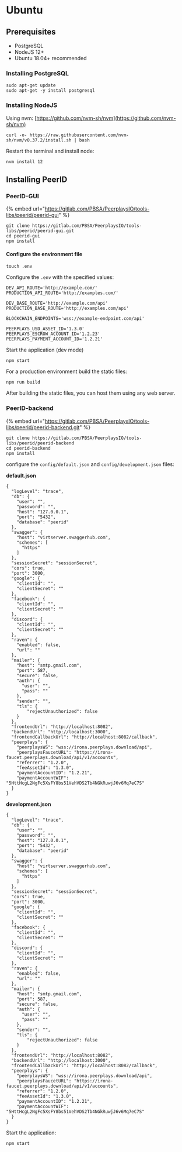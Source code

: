 # Ubuntu

## Prerequisites

* PostgreSQL
* NodeJS 12+
* Ubuntu 18.04+ recommended

### Installing PostgreSQL

```
sudo apt-get update
sudo apt-get -y install postgresql
```

### Installing NodeJS

Using nvm: [https://github.com/nvm-sh/nvm](https://github.com/nvm-sh/nvm)

```
curl -o- https://raw.githubusercontent.com/nvm-sh/nvm/v0.37.2/install.sh | bash
```

Restart the terminal and install node:

```
nvm install 12
```

## Installing PeerID

### PeerID-GUI

{% embed url="https://gitlab.com/PBSA/PeerplaysIO/tools-libs/peerid/peerid-gui" %}

```
git clone https://gitlab.com/PBSA/PeerplaysIO/tools-libs/peerid/peerid-gui.git
cd peerid-gui
npm install
```

#### Configure the environment file

```
touch .env
```

Configure the `.env` with the specified values:

```
DEV_API_ROUTE='http://example.com/'
PRODUCTION_API_ROUTE='http://examples.com/'

DEV_BASE_ROUTE='http://example.com/api'
PRODUCTION_BASE_ROUTE='http://examples.com/api'

BLOCKCHAIN_ENDPOINTS='wss://example-endpoint.com/api'

PEERPLAYS_USD_ASSET_ID='1.3.0'
PEERPLAYS_ESCROW_ACCOUNT_ID='1.2.23'
PEERPLAYS_PAYMENT_ACCOUNT_ID='1.2.21'
```

Start the application (dev mode)

```
npm start
```

For a production environment build the static files:

```
npm run build
```

After building the static files, you can host them using any web server.

### PeerID-backend

{% embed url="https://gitlab.com/PBSA/PeerplaysIO/tools-libs/peerid/peerid-backend.git" %}

```
git clone https://gitlab.com/PBSA/PeerplaysIO/tools-libs/peerid/peerid-backend
cd peerid-backend
npm install
```

configure the `config/default.json` and `config/development.json` files:

**default.json**

```
{
  "logLevel": "trace",
  "db": {
    "user": "",
    "password": "",
    "host": "127.0.0.1",
    "port": "5432",
    "database": "peerid"
  },
  "swagger": {
    "host": "virtserver.swaggerhub.com",
    "schemes": [
      "https"
    ]
  },
  "sessionSecret": "sessionSecret",
  "cors": true,
  "port": 3000,
  "google": {
    "clientId": "",
    "clientSecret": ""
  },
  "facebook": {
    "clientId": "",
    "clientSecret": ""
  },
  "discord": {
    "clientId": "",
    "clientSecret": ""
  },
  "raven": {
    "enabled": false,
    "url": ""
  },
  "mailer": {
    "host": "smtp.gmail.com",
    "port": 587,
    "secure": false,
    "auth": {
      "user": "",
      "pass": ""
    },
    "sender": "",
    "tls": {
        "rejectUnauthorized": false
    }
  },
  "frontendUrl": "http://localhost:8082",
  "backendUrl": "http://localhost:3000",
  "frontendCallbackUrl": "http://localhost:8082/callback",
  "peerplays": {
    "peerplaysWS": "wss://irona.peerplays.download/api",
    "peerplaysFaucetURL": "https://irona-faucet.peerplays.download/api/v1/accounts",
    "referrer": "1.2.0",
    "feeAssetId": "1.3.0",
    "paymentAccountID": "1.2.21",
    "paymentAccountWIF": "5HttHcgL2NgFc5XsFY8bs51VehVDS2Tb4NGkRuwjJ6v6Mq7eC7S"
  }
}
```

**development.json**

```
{
  "logLevel": "trace",
  "db": {
    "user": "",
    "password": "",
    "host": "127.0.0.1",
    "port": "5432",
    "database": "peerid"
  },
  "swagger": {
    "host": "virtserver.swaggerhub.com",
    "schemes": [
      "https"
    ]
  },
  "sessionSecret": "sessionSecret",
  "cors": true,
  "port": 3000,
  "google": {
    "clientId": "",
    "clientSecret": ""
  },
  "facebook": {
    "clientId": "",
    "clientSecret": ""
  },
  "discord": {
    "clientId": "",
    "clientSecret": ""
  },
  "raven": {
    "enabled": false,
    "url": ""
  },
  "mailer": {
    "host": "smtp.gmail.com",
    "port": 587,
    "secure": false,
    "auth": {
      "user": "",
      "pass": ""
    },
    "sender": "",
    "tls": {
        "rejectUnauthorized": false
    }
  },
  "frontendUrl": "http://localhost:8082",
  "backendUrl": "http://localhost:3000",
  "frontendCallbackUrl": "http://localhost:8082/callback",
  "peerplays": {
    "peerplaysWS": "wss://irona.peerplays.download/api",
    "peerplaysFaucetURL": "https://irona-faucet.peerplays.download/api/v1/accounts",
    "referrer": "1.2.0",
    "feeAssetId": "1.3.0",
    "paymentAccountID": "1.2.21",
    "paymentAccountWIF": "5HttHcgL2NgFc5XsFY8bs51VehVDS2Tb4NGkRuwjJ6v6Mq7eC7S"
  }
}
```

Start the application:

```
npm start
```
